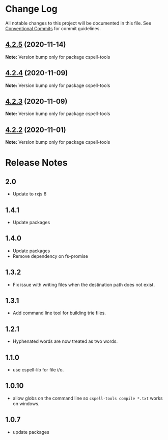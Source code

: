 # Change Log

All notable changes to this project will be documented in this file.
See [Conventional Commits](https://conventionalcommits.org) for commit guidelines.

## [4.2.5](https://github.com/streetsidesoftware/cspell/compare/cspell-tools@4.2.4...cspell-tools@4.2.5) (2020-11-14)

**Note:** Version bump only for package cspell-tools





## [4.2.4](https://github.com/streetsidesoftware/cspell/compare/cspell-tools@4.2.3...cspell-tools@4.2.4) (2020-11-09)

**Note:** Version bump only for package cspell-tools





## [4.2.3](https://github.com/streetsidesoftware/cspell/compare/cspell-tools@4.2.2...cspell-tools@4.2.3) (2020-11-09)

**Note:** Version bump only for package cspell-tools





## [4.2.2](https://github.com/streetsidesoftware/cspell/compare/cspell-tools@4.2.1...cspell-tools@4.2.2) (2020-11-01)

**Note:** Version bump only for package cspell-tools





# Release Notes

## 2.0
* Update to rxjs 6
## 1.4.1
* Update packages

## 1.4.0
* Update packages
* Remove dependency on fs-promise

## 1.3.2
* Fix issue with writing files when the destination path does not exist.

## 1.3.1
* Add command line tool for building trie files.

## 1.2.1
* Hyphenated words are now treated as two words.

## 1.1.0
* use cspell-lib for file i/o.

## 1.0.10
* allow globs on the command line so `cspell-tools compile *.txt` works on windows.

## 1.0.7
* update packages
